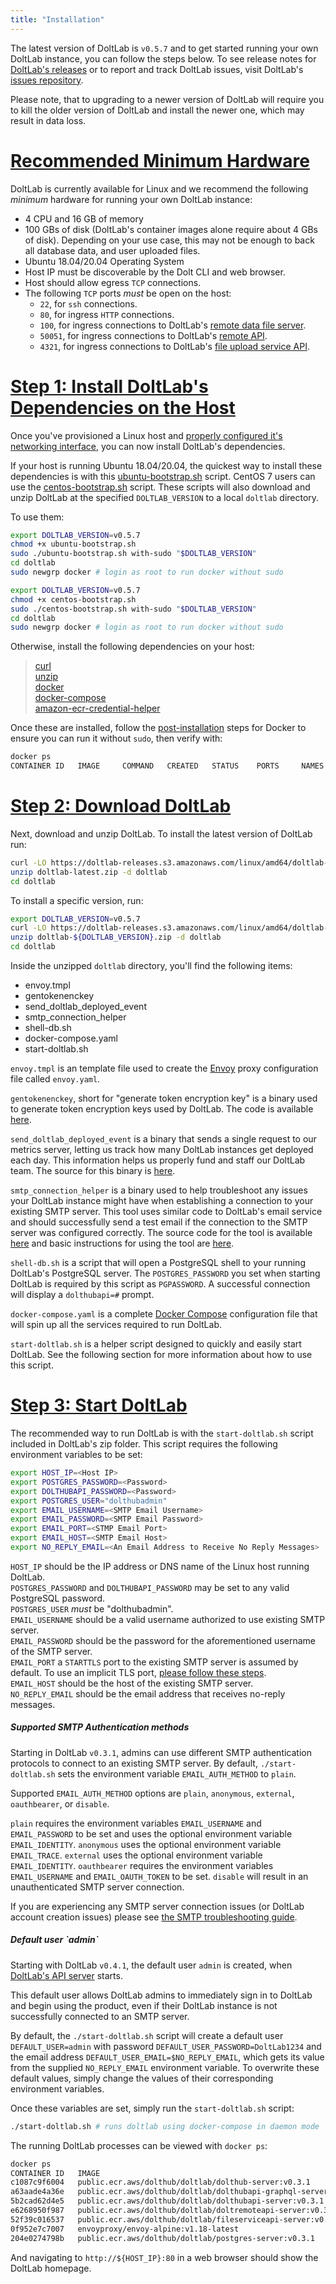 ```yaml
---
title: "Installation"
---
```


The latest version of DoltLab is `v0.5.7` and to get started running your own DoltLab instance, you can follow the steps below. To see release notes for [DoltLab's releases](https://github.com/dolthub/doltlab-issues/releases) or to report and track DoltLab issues, visit DoltLab's [issues repository](https://github.com/dolthub/doltlab-issues).

Please note, that to upgrading to a newer version of DoltLab will require you to kill the older version of DoltLab and install the newer one, which may result in data loss.

<h1 id="recommended-minimum-hardware"><ins>Recommended Minimum Hardware</ins></h1>

DoltLab is currently available for Linux and we recommend the following _minimum_ hardware for running your own DoltLab instance:

* 4 CPU and 16 GB of memory
* 100 GBs of disk (DoltLab's container images alone require about 4 GBs of disk). Depending on your use case, this may not be enough to back all database data, and user uploaded files.
* Ubuntu 18.04/20.04 Operating System
* Host IP must be discoverable by the Dolt CLI and web browser.
* Host should allow egress `TCP` connections.
* The following `TCP` ports _must_ be open on the host:
  * `22`, for `ssh` connections.
  * `80`, for ingress `HTTP` connections.
  * `100`, for ingress connections to DoltLab's [remote data file server](https://www.dolthub.com/blog/2022-02-25-doltlab-101-services-and-roadmap/#doltlab-remoteapi-server).
  * `50051`, for ingress connections to DoltLab's [remote API](https://www.dolthub.com/blog/2022-02-25-doltlab-101-services-and-roadmap/#doltlab-remoteapi-server).
  * `4321`, for ingress connections to DoltLab's [file upload service API](https://www.dolthub.com/blog/2022-02-25-doltlab-101-services-and-roadmap/#doltlab-file-service-api-server).

<h1 id="install-doltlab-dependencies"><ins>Step 1: Install DoltLab's Dependencies on the Host</ins></h1>

Once you've provisioned a Linux host and [properly configured it's networking interface](#recommended-minimum-hardware), you can now install DoltLab's dependencies. 

If your host is running Ubuntu 18.04/20.04, the quickest way to install these dependencies is with this [ubuntu-bootstrap.sh](https://gist.github.com/coffeegoddd/f6cacad2a6da423ca27cd0bebc67fd80) script. CentOS 7 users can use the [centos-bootstrap.sh](https://gist.github.com/coffeegoddd/655669b436dbf28d78d5610749350811) script. These scripts will also download and unzip DoltLab at the specified `DOLTLAB_VERSION` to a local `doltlab` directory.

To use them:

```bash
export DOLTLAB_VERSION=v0.5.7
chmod +x ubuntu-bootstrap.sh
sudo ./ubuntu-bootstrap.sh with-sudo "$DOLTLAB_VERSION"
cd doltlab
sudo newgrp docker # login as root to run docker without sudo
```

```bash
export DOLTLAB_VERSION=v0.5.7
chmod +x centos-bootstrap.sh
sudo ./centos-bootstrap.sh with-sudo "$DOLTLAB_VERSION"
cd doltlab
sudo newgrp docker # login as root to run docker without sudo
```

Otherwise, install the following dependencies on your host:

> [curl](https://www.tecmint.com/install-curl-in-linux/)<br/>
> [unzip](https://www.tecmint.com/install-zip-and-unzip-in-linux/)<br/>
> [docker](https://docs.docker.com/engine/install/)<br/>
> [docker-compose](https://docs.docker.com/compose/install/)<br/>
> [amazon-ecr-credential-helper](https://github.com/awslabs/amazon-ecr-credential-helper)<br/>

Once these are installed, follow the [post-installation](https://docs.docker.com/engine/install/linux-postinstall/) steps for Docker to ensure you can run it without `sudo`, then verify with:

```bash
docker ps
CONTAINER ID   IMAGE     COMMAND   CREATED   STATUS    PORTS     NAMES
```

<h1 id="download-doltlab"><ins>Step 2: Download DoltLab</ins></h1>

Next, download and unzip DoltLab. To install the latest version of DoltLab run:

```bash
curl -LO https://doltlab-releases.s3.amazonaws.com/linux/amd64/doltlab-latest.zip
unzip doltlab-latest.zip -d doltlab
cd doltlab
```

To install a specific version, run:
```bash
export DOLTLAB_VERSION=v0.5.7
curl -LO https://doltlab-releases.s3.amazonaws.com/linux/amd64/doltlab-${DOLTLAB_VERSION}.zip
unzip doltlab-${DOLTLAB_VERSION}.zip -d doltlab
cd doltlab
```

Inside the unzipped `doltlab` directory, you'll find the following items:

* envoy.tmpl
* gentokenenckey
* send_doltlab_deployed_event
* smtp_connection_helper
* shell-db.sh
* docker-compose.yaml
* start-doltlab.sh

`envoy.tmpl` is an template file used to create the [Envoy](https://www.envoyproxy.io/) proxy configuration file called `envoy.yaml`.

`gentokenenckey`, short for "generate token encryption key" is a binary used to generate token encryption keys used by DoltLab. The code is available [here](https://gist.github.com/coffeegoddd/9b1acb07baaa72c8173a2e7b11dacb80).

`send_doltlab_deployed_event` is a binary that sends a single request to our metrics server, letting us track how many DoltLab instances get deployed each day. This information helps us properly fund and staff our DoltLab team. The source for this binary is [here](https://gist.github.com/coffeegoddd/cc1c7c765af56f6523bc5faffbc19e7a).

`smtp_connection_helper` is a binary used to help troubleshoot any issues your DoltLab instance might have when establishing a connection to your existing SMTP server. This tool uses similar code to DoltLab's email service and should successfully send a test email if the connection to the SMTP server was configured correctly. The source code for the tool is available [here](https://gist.github.com/coffeegoddd/66f5aeec98640ff8a22a1b6910826667) and basic instructions for using the tool are [here](./administrator.md#troubleshoot-smtp-connection).

`shell-db.sh` is a script that will open a PostgreSQL shell to your running DoltLab's PostgreSQL server. The `POSTGRES_PASSWORD` you set when starting DoltLab is required by this script as `PGPASSWORD`. A successful connection will display a `dolthubapi=#` prompt.

`docker-compose.yaml` is a complete [Docker Compose](https://docs.docker.com/compose/) configuration file that will spin up all the services required to run DoltLab.

`start-doltlab.sh` is a helper script designed to quickly and easily start DoltLab. See the following section for more information about how to use this script.

<h1 id="start-doltlab"><ins>Step 3: Start DoltLab</ins></h1>

The recommended way to run DoltLab is with the `start-doltlab.sh` script included in DoltLab's zip folder. This script requires the following environment variables to be set:

```bash
export HOST_IP=<Host IP>
export POSTGRES_PASSWORD=<Password>
export DOLTHUBAPI_PASSWORD=<Password>
export POSTGRES_USER="dolthubadmin"
export EMAIL_USERNAME=<SMTP Email Username>
export EMAIL_PASSWORD=<SMTP Email Password>
export EMAIL_PORT=<STMP Email Port>
export EMAIL_HOST=<SMTP Email Host>
export NO_REPLY_EMAIL=<An Email Address to Receive No Reply Messages>
```

`HOST_IP` should be the IP address or DNS name of the Linux host running DoltLab.<br/>
`POSTGRES_PASSWORD` and `DOLTHUBAPI_PASSWORD` may be set to any valid PostgreSQL password.<br/>
`POSTGRES_USER` _must_ be "dolthubadmin".<br/>
`EMAIL_USERNAME` should be a valid username authorized to use existing SMTP server.<br/>
`EMAIL_PASSWORD` should be the password for the aforementioned username of the SMTP server.<br/>
`EMAIL_PORT` a `STARTTLS` port to the existing SMTP server is assumed by default. To use an implicit TLS port, [please follow these steps](./administrator.md#smtp-implicit-tls).<br/>
`EMAIL_HOST` should be the host of the existing SMTP server.<br/>
`NO_REPLY_EMAIL` should be the email address that receives no-reply messages.<br/>

<h5 id="doltlab-smtp-auth">Supported SMTP Authentication methods</h5>

Starting in DoltLab `v0.3.1`, admins can use different SMTP authentication protocols to connect to an existing
SMTP server. By default, `./start-doltlab.sh` sets the environment variable `EMAIL_AUTH_METHOD` to `plain`.

Supported `EMAIL_AUTH_METHOD` options are `plain`, `anonymous`, `external`, `oauthbearer`, or `disable`.

`plain` requires the environment variables `EMAIL_USERNAME` and `EMAIL_PASSWORD` to be set and uses the optional environment variable `EMAIL_IDENTITY`.
`anonymous` uses the optional environment variable `EMAIL_TRACE`.
`external` uses the optional environment variable `EMAIL_IDENTITY`.
`oauthbearer` requires the environment variables `EMAIL_USERNAME` and `EMAIL_OAUTH_TOKEN` to be set.
`disable` will result in an unauthenticated SMTP server connection.

If you are experiencing any SMTP server connection issues (or DoltLab account creation issues) please see [the SMTP troubleshooting guide](./administrator.md#troubleshoot-smtp-connection).

<h5 id="doltlab-default-user">Default user `admin`</h5>

Starting with DoltLab `v0.4.1`, the default user `admin` is created,
when [DoltLab's API server](https://www.dolthub.com/blog/2022-02-25-doltlab-101-services-and-roadmap/#doltlab-api-server) starts.

This default user allows DoltLab admins to immediately sign in to DoltLab and begin using the product, even if their DoltLab instance is not successfully connected to an SMTP server.

By default, the `./start-doltlab.sh` script will create a default user `DEFAULT_USER=admin` with password `DEFAULT_USER_PASSWORD=DoltLab1234` and the email address `DEFAULT_USER_EMAIL=$NO_REPLY_EMAIL`, which gets its value from the supplied `NO_REPLY_EMAIL` environment variable.
To overwrite these default values, simply change the values of their corresponding environment variables.

Once these variables are set, simply run the `start-doltlab.sh` script:

```bash
./start-doltlab.sh # runs doltlab using docker-compose in daemon mode
```

The running DoltLab processes can be viewed with `docker ps`:

```bash
docker ps
CONTAINER ID   IMAGE                                                             COMMAND                  CREATED      STATUS      PORTS                                                                                     NAMES
c1087c9f6004   public.ecr.aws/dolthub/doltlab/dolthub-server:v0.3.1              "docker-entrypoint.s…"   9 days ago   Up 9 days   3000/tcp                                                                                  doltlab_doltlabui_1
a63aade4a36e   public.ecr.aws/dolthub/doltlab/dolthubapi-graphql-server:v0.3.1   "docker-entrypoint.s…"   9 days ago   Up 9 days   9000/tcp                                                                                  doltlab_doltlabgraphql_1
5b2cad62d4e5   public.ecr.aws/dolthub/doltlab/dolthubapi-server:v0.3.1           "/app/go/services/do…"   9 days ago   Up 9 days                                                                                             doltlab_doltlabapi_1
e6268950f987   public.ecr.aws/dolthub/doltlab/doltremoteapi-server:v0.3.1        "/app/go/services/do…"   9 days ago   Up 9 days   0.0.0.0:100->100/tcp, :::100->100/tcp, 0.0.0.0:50051->50051/tcp, :::50051->50051/tcp      doltlab_doltlabremoteapi_1
52f39c016537   public.ecr.aws/dolthub/doltlab/fileserviceapi-server:v0.3.1       "/app/go/services/fi…"   9 days ago   Up 9 days                                                                                             doltlab_doltlabfileserviceapi_1
0f952e7c7007   envoyproxy/envoy-alpine:v1.18-latest                              "/docker-entrypoint.…"   9 days ago   Up 9 days   0.0.0.0:80->80/tcp, :::80->80/tcp, 0.0.0.0:4321->4321/tcp, :::4321->4321/tcp, 10000/tcp   doltlab_doltlabenvoy_1
204e0274798b   public.ecr.aws/dolthub/doltlab/postgres-server:v0.3.1             "docker-entrypoint.s…"   9 days ago   Up 9 days   5432/tcp                                                                                  doltlab_doltlabdb_1
```

And navigating to `http://${HOST_IP}:80` in a web browser should show the DoltLab homepage.
